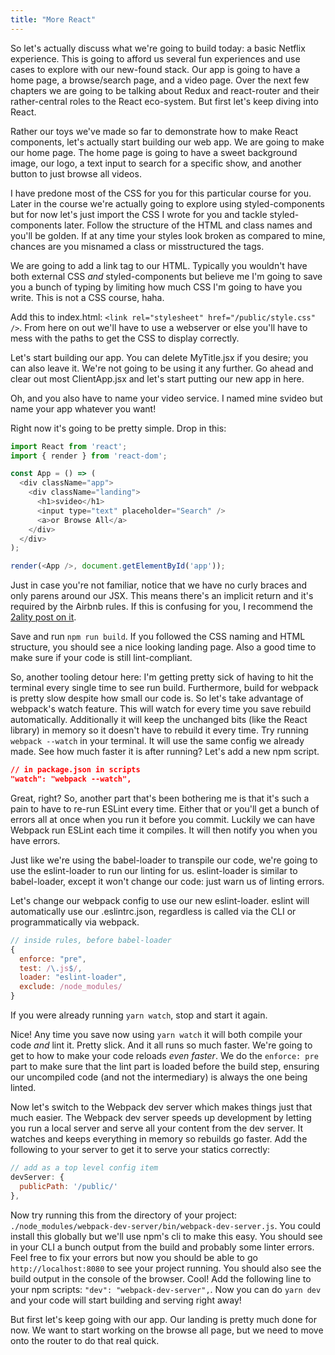 ```yaml
---
title: "More React"
---
```


So let's actually discuss what we're going to build today: a basic Netflix experience. This is going to afford us several fun experiences and use cases to explore with our new-found stack. Our app is going to have a home page, a browse/search page, and a video page. Over the next few chapters we are going to be talking about Redux and react-router and their rather-central roles to the React eco-system. But first let's keep diving into React.

Rather our toys we've made so far to demonstrate how to make React components, let's actually start building our web app. We are going to make our home page. The home page is going to have a sweet background image, our logo, a text input to search for a specific show, and another button to just browse all videos.

I have predone most of the CSS for you for this particular course for you. Later in the course we're actually going to explore using styled-components but for now let's just import the CSS I wrote for you and tackle styled-components later. Follow the structure of the HTML and class names and you'll be golden. If at any time your styles look broken as compared to mine, chances are you misnamed a class or misstructured the tags.

We are going to add a link tag to our HTML. Typically you wouldn't have both external CSS _and_ styled-components but believe me I'm going to save you a bunch of typing by limiting how much CSS I'm going to have you write. This is not a CSS course, haha.

Add this to index.html: `<link rel="stylesheet" href="/public/style.css" />`. From here on out we'll have to use a webserver or else you'll have to mess with the paths to get the CSS to display correctly.

Let's start building our app. You can delete MyTitle.jsx if you desire; you can also leave it. We're not going to be using it any further. Go ahead and clear out most ClientApp.jsx and let's start putting our new app in here.

Oh, and you also have to name your video service. I named mine svideo but name your app whatever you want!

Right now it's going to be pretty simple. Drop in this:

```javascript
import React from 'react';
import { render } from 'react-dom';

const App = () => (
  <div className="app">
    <div className="landing">
      <h1>svideo</h1>
      <input type="text" placeholder="Search" />
      <a>or Browse All</a>
    </div>
  </div>
);

render(<App />, document.getElementById('app'));
```

Just in case you're not familiar, notice that we have no curly braces and only parens around our JSX. This means there's an implicit return and it's required by the Airbnb rules. If this is confusing for you, I recommend the [2ality post on it][2ality].

Save and run `npm run build`. If you followed the CSS naming and HTML structure, you should see a nice looking landing page. Also a good time to make sure if your code is still lint-compliant.

So, another tooling detour here: I'm getting pretty sick of having to hit the terminal every single time to see run build. Furthermore, build for webpack is pretty slow despite how small our code is. So let's take advantage of webpack's watch feature. This will watch for every time you save rebuild automatically. Additionally it will keep the unchanged bits (like the React library) in memory so it doesn't have to rebuild it every time. Try running `webpack --watch` in your terminal. It will use the same config we already made. See how much faster it is after running? Let's add a new npm script.

```json
// in package.json in scripts
"watch": "webpack --watch",
```

Great, right? So, another part that's been bothering me is that it's such a pain to have to re-run ESLint every time. Either that or you'll get a bunch of errors all at once when you run it before you commit. Luckily we can have Webpack run ESLint each time it compiles. It will then notify you when you have errors.

Just like we're using the babel-loader to transpile our code, we're going to use the eslint-loader to run our linting for us. eslint-loader is similar to babel-loader, except it won't change our code: just warn us of linting errors.

Let's change our webpack config to use our new eslint-loader. eslint will automatically use our .eslintrc.json, regardless is called via the CLI or programmatically via webpack.

```javascript
// inside rules, before babel-loader
{
  enforce: "pre",
  test: /\.js$/,
  loader: "eslint-loader",
  exclude: /node_modules/
}
```

If you were already running `yarn watch`, stop and start it again.

Nice! Any time you save now using `yarn watch` it will both compile your code _and_ lint it. Pretty slick. And it all runs so much faster. We're going to get to how to make your code reloads _even faster_. We do the `enforce: pre` part to make sure that the lint part is loaded before the build step, ensuring our uncompiled code (and not the intermediary) is always the one being linted.

Now let's switch to the Webpack dev server which makes things just that much easier. The Webpack dev server speeds up development by letting you run a local server and serve all your content from the dev server. It watches and keeps everything in memory so rebuilds go faster. Add the following to your server to get it to serve your statics correctly:

```javascript
// add as a top level config item
devServer: {
  publicPath: '/public/'
},
```

Now try running this from the directory of your project: `./node_modules/webpack-dev-server/bin/webpack-dev-server.js`. You could install this globally but we'll use npm's cli to make this easy. You should see in your CLI a bunch output from the build and probably some linter errors. Feel free to fix your errors but now you should be able to go `http://localhost:8080` to see your project running. You should also see the build output in the console of the browser. Cool! Add the following line to your npm scripts: `"dev": "webpack-dev-server",`. Now you can do `yarn dev` and your code will start building and serving right away!

But first let's keep going with our app. Our landing is pretty much done for now. We want to start working on the browse all page, but we need to move onto the router to do that real quick.

[2ality]: http://2ality.com/2012/04/arrow-functions.html
